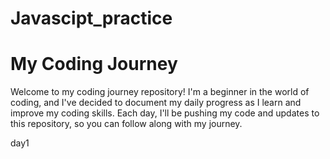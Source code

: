 # Javascipt_practice
# My Coding Journey

Welcome to my coding journey repository! I'm a beginner in the world of coding, and I've decided to document my daily progress as I learn and improve my coding skills. Each day, I'll be pushing my code and updates to this repository, so you can follow along with my journey.

day1

